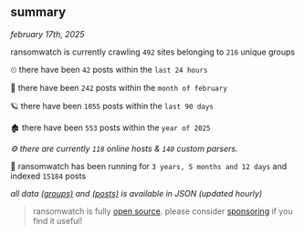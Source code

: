 
## summary
_february 17th, 2025_

ransomwatch is currently crawling `492` sites belonging to `216` unique groups

⏲ there have been `42` posts within the `last 24 hours`

🦈 there have been `242` posts within the `month of february`

🪐 there have been `1055` posts within the `last 90 days`

🏚 there have been `553` posts within the `year of 2025`

_⚙️ there are currently `118` online hosts & `140` custom parsers._

🦕 ransomwatch has been running for `3 years, 5 months and 12 days` and indexed `15184` posts

_all data  [(groups)](http://ransomwhat.telemetry.ltd/groups) and [(posts)](http://ransomwhat.telemetry.ltd/posts) is available in JSON (updated hourly)_

> ransomwatch is fully [open source](https://github.com/joshhighet/ransomwatch#ransomwatch--). please consider [sponsoring](https://github.com/sponsors/joshhighet) if you find it useful!
